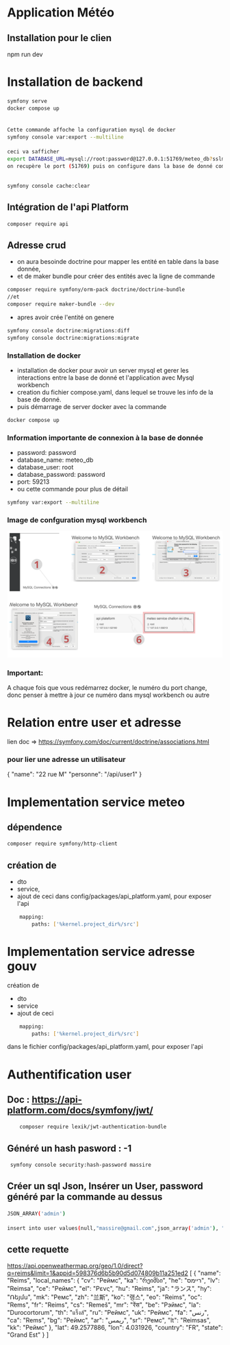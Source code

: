 # Application Météo

## Installation pour le clien
npm run dev

# Installation de backend
```bash
symfony serve
docker compose up


Cette commande affoche la configuration mysql de docker
symfony console var:export --multiline 

ceci va safficher
export DATABASE_URL=mysql://root:password@127.0.0.1:51769/meteo_db?sslmode=disable&charset=utf8mb4&serverVersion=8.0.40-1.el9
on recupère le port (51769) puis on configure dans la base de donné comme worknech par exemple


```

## 
```bash
symfony console cache:clear
```

## Intégration de l'api Platform
```bash
composer require api
```

## Adresse crud
- on aura besoinde doctrine pour mapper les entité en table dans la base donnée,
- et de maker bundle pour créer des entités avec la ligne de commande
```bash
composer require symfony/orm-pack doctrine/doctrine-bundle
//et
composer require maker-bundle --dev
```
- apres avoir crée l'entité on genere 
```bash
symfony console doctrine:migrations:diff
symfony console doctrine:migrations:migrate

```

### Installation de docker
- installation de docker pour avoir un server mysql et gerer les interactions  entre la base de donné et l'application avec Mysql workbench
- creation du fichier compose.yaml, dans lequel se trouve les info de la base de donné.
- puis démarrage de server docker avec la commande
```bash
docker compose up
```

### Information importante de connexion à la base de donnée
- password: password
- database_name: meteo_db
- database_user: root
- database_password: password
- port: 59213
- ou cette commande pour plus de détail
```bash
symfony var:export --multiline
```
### Image de confguration mysql workbench
![image de configuration mysql workbench](./public/image/configuration-mysql-workbench.png)
### Important:
A chaque fois que vous redémarrez docker, le numéro du port change, donc penser à mettre à jour ce numéro dans mysql workbench ou autre

# Relation entre user et adresse
lien doc => https://symfony.com/doc/current/doctrine/associations.html

### pour lier une adresse un utilisateur
{
  "name": "22 rue M"
  "personne": "/api/user1"
}

# Implementation service meteo
## dépendence
```bash
composer require symfony/http-client
```
## création de
- dto
- service, 
- ajout de ceci dans config/packages/api_platform.yaml, pour exposer l'api
```bash
    mapping:
        paths: ['%kernel.project_dir%/src']
```
# Implementation service adresse gouv
création de
- dto
- service
- ajout de ceci  
```bash
    mapping:
        paths: ['%kernel.project_dir%/src']
```
dans le fichier config/packages/api_platform.yaml, pour exposer l'api

# Authentification user
## Doc : https://api-platform.com/docs/symfony/jwt/
```bash
    composer require lexik/jwt-authentication-bundle
```
## Généré un hash pasword : -1
```bash
 symfony console security:hash-password massire
  ```
## Créer un sql Json, Insérer un User, password généré par la commande au dessus
```bash
JSON_ARRAY('admin')  

insert into user values(null,"massire@gmail.com",json_array('admin'), "$2y$13$XrRtnvOgfZ98SgSIprjOnu5FGz7l2amnDFAL2JGW7Rxo6wnaIA3xW");
```


## cette requette
https://api.openweathermap.org/geo/1.0/direct?q=reims&limit=1&appid=598376d6b5b90d5d074809b11a251ed2
[
  {
    "name": "Reims",
    "local_names": {
      "cv": "Реймс",
      "ka": "რეიმსი",
      "he": "ריימס",
      "lv": "Reimsa",
      "ce": "Реймс",
      "el": "Ρενς",
      "hu": "Reims",
      "ja": "ランス",
      "hy": "Ռեյմս",
      "mk": "Ремс",
      "zh": "兰斯",
      "ko": "랭스",
      "eo": "Reims",
      "oc": "Rems",
      "fr": "Reims",
      "cs": "Remeš",
      "mr": "रेंस",
      "be": "Рэймс",
      "la": "Durocortorum",
      "th": "แร็งส์",
      "ru": "Реймс",
      "uk": "Реймс",
      "fa": "رنس",
      "ca": "Rems",
      "bg": "Реймс",
      "ar": "ريمس",
      "sr": "Ремс",
      "lt": "Reimsas",
      "kk": "Реймс"
    },
    "lat": 49.2577886,
    "lon": 4.031926,
    "country": "FR",
    "state": "Grand Est"
  }
]